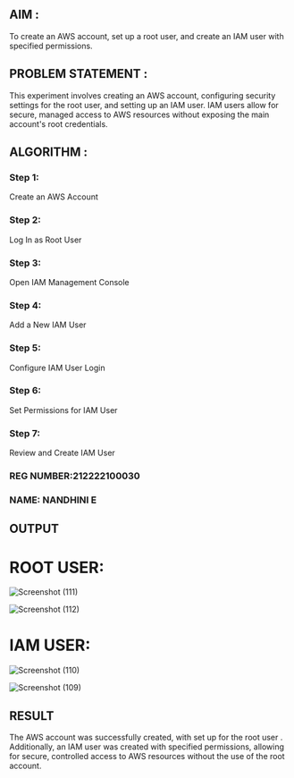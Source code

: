 ## AIM :
To create an AWS account, set up a root user, and create an IAM user with specified permissions.

## PROBLEM STATEMENT :
This experiment involves creating an AWS account, configuring security settings for the root user, and setting up an IAM user. IAM users allow for secure, managed access to AWS resources without exposing the main account's root credentials.

## ALGORITHM :

 ### Step 1:
 Create an AWS Account </br>
 ### Step 2:
 Log In as Root User </br>
 ### Step 3:
 Open IAM Management Console</br>
 ### Step 4:
 Add a New IAM User</br>
 ### Step 5:
 Configure IAM User Login</br>
 ### Step 6:
 Set Permissions for IAM User</br>
 ### Step 7:
 Review and Create IAM User</br>

### REG NUMBER:212222100030
### NAME: NANDHINI E

## OUTPUT
# ROOT USER:
![Screenshot (111)](https://github.com/user-attachments/assets/58630357-07fc-4461-ab70-a56e8bf02bdc)

![Screenshot (112)](https://github.com/user-attachments/assets/ef818605-b39a-43c4-9978-375857b37a85)

# IAM USER:

![Screenshot (110)](https://github.com/user-attachments/assets/69650e4c-d993-48c8-8c37-1f36a96d50a5)


![Screenshot (109)](https://github.com/user-attachments/assets/07e5a9fe-29e2-4b34-9c1c-3996e7f7c1b3)

## RESULT
 
The AWS account was successfully created, with set up for the root user . Additionally, an IAM user was created with specified permissions, allowing for secure, controlled access to AWS resources without the use of the root account.
  


